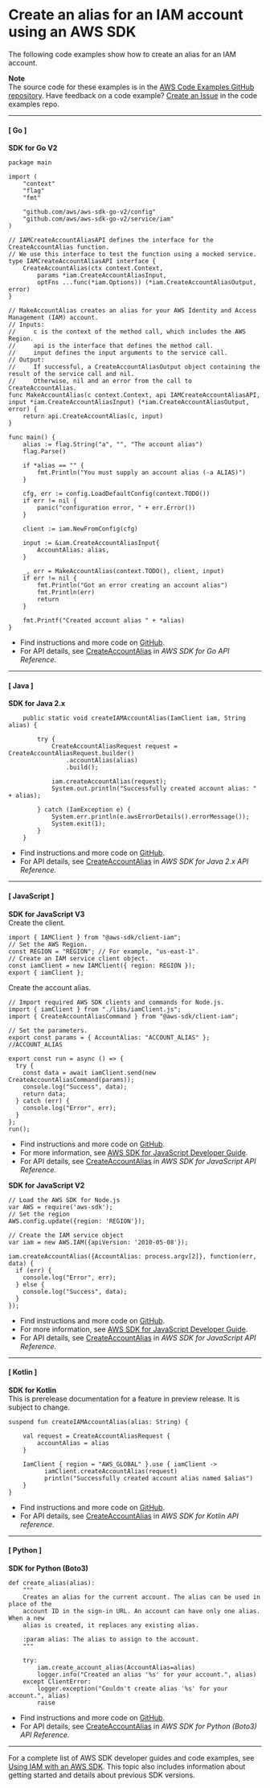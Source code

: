 # Create an alias for an IAM account using an AWS SDK<a name="example_iam_CreateAccountAlias_section"></a>

The following code examples show how to create an alias for an IAM account\.

**Note**  
The source code for these examples is in the [AWS Code Examples GitHub repository](https://github.com/awsdocs/aws-doc-sdk-examples)\. Have feedback on a code example? [Create an Issue](https://github.com/awsdocs/aws-doc-sdk-examples/issues/new/choose) in the code examples repo\. 

------
#### [ Go ]

**SDK for Go V2**  
  

```
package main

import (
	"context"
	"flag"
	"fmt"

	"github.com/aws/aws-sdk-go-v2/config"
	"github.com/aws/aws-sdk-go-v2/service/iam"
)

// IAMCreateAccountAliasAPI defines the interface for the CreateAccountAlias function.
// We use this interface to test the function using a mocked service.
type IAMCreateAccountAliasAPI interface {
	CreateAccountAlias(ctx context.Context,
		params *iam.CreateAccountAliasInput,
		optFns ...func(*iam.Options)) (*iam.CreateAccountAliasOutput, error)
}

// MakeAccountAlias creates an alias for your AWS Identity and Access Management (IAM) account.
// Inputs:
//     c is the context of the method call, which includes the AWS Region.
//     api is the interface that defines the method call.
//     input defines the input arguments to the service call.
// Output:
//     If successful, a CreateAccountAliasOutput object containing the result of the service call and nil.
//     Otherwise, nil and an error from the call to CreateAccountAlias.
func MakeAccountAlias(c context.Context, api IAMCreateAccountAliasAPI, input *iam.CreateAccountAliasInput) (*iam.CreateAccountAliasOutput, error) {
	return api.CreateAccountAlias(c, input)
}

func main() {
	alias := flag.String("a", "", "The account alias")
	flag.Parse()

	if *alias == "" {
		fmt.Println("You must supply an account alias (-a ALIAS)")
	}

	cfg, err := config.LoadDefaultConfig(context.TODO())
	if err != nil {
		panic("configuration error, " + err.Error())
	}

	client := iam.NewFromConfig(cfg)

	input := &iam.CreateAccountAliasInput{
		AccountAlias: alias,
	}

	_, err = MakeAccountAlias(context.TODO(), client, input)
	if err != nil {
		fmt.Println("Got an error creating an account alias")
		fmt.Println(err)
		return
	}

	fmt.Printf("Created account alias " + *alias)
}
```
+  Find instructions and more code on [GitHub](https://github.com/awsdocs/aws-doc-sdk-examples/tree/main/gov2/iam#code-examples)\. 
+  For API details, see [CreateAccountAlias](https://pkg.go.dev/github.com/aws/aws-sdk-go-v2/service/iam#Client.CreateAccountAlias) in *AWS SDK for Go API Reference*\. 

------
#### [ Java ]

**SDK for Java 2\.x**  
  

```
    public static void createIAMAccountAlias(IamClient iam, String alias) {

        try {
            CreateAccountAliasRequest request = CreateAccountAliasRequest.builder()
                .accountAlias(alias)
                .build();

            iam.createAccountAlias(request);
            System.out.println("Successfully created account alias: " + alias);

        } catch (IamException e) {
            System.err.println(e.awsErrorDetails().errorMessage());
            System.exit(1);
        }
    }
```
+  Find instructions and more code on [GitHub](https://github.com/awsdocs/aws-doc-sdk-examples/tree/main/javav2/example_code/iam#readme)\. 
+  For API details, see [CreateAccountAlias](https://docs.aws.amazon.com/goto/SdkForJavaV2/iam-2010-05-08/CreateAccountAlias) in *AWS SDK for Java 2\.x API Reference*\. 

------
#### [ JavaScript ]

**SDK for JavaScript V3**  
Create the client\.  

```
import { IAMClient } from "@aws-sdk/client-iam";
// Set the AWS Region.
const REGION = "REGION"; // For example, "us-east-1".
// Create an IAM service client object.
const iamClient = new IAMClient({ region: REGION });
export { iamClient };
```
Create the account alias\.  

```
// Import required AWS SDK clients and commands for Node.js.
import { iamClient } from "./libs/iamClient.js";
import { CreateAccountAliasCommand } from "@aws-sdk/client-iam";

// Set the parameters.
export const params = { AccountAlias: "ACCOUNT_ALIAS" }; //ACCOUNT_ALIAS

export const run = async () => {
  try {
    const data = await iamClient.send(new CreateAccountAliasCommand(params));
    console.log("Success", data);
    return data;
  } catch (err) {
    console.log("Error", err);
  }
};
run();
```
+  Find instructions and more code on [GitHub](https://github.com/awsdocs/aws-doc-sdk-examples/tree/main/javascriptv3/example_code/iam#code-examples)\. 
+  For more information, see [AWS SDK for JavaScript Developer Guide](https://docs.aws.amazon.com/sdk-for-javascript/v3/developer-guide/iam-examples-account-aliases.html#iam-examples-account-aliases-creating)\. 
+  For API details, see [CreateAccountAlias](https://docs.aws.amazon.com/AWSJavaScriptSDK/v3/latest/clients/client-iam/classes/createaccountaliascommand.html) in *AWS SDK for JavaScript API Reference*\. 

**SDK for JavaScript V2**  
  

```
// Load the AWS SDK for Node.js
var AWS = require('aws-sdk');
// Set the region 
AWS.config.update({region: 'REGION'});

// Create the IAM service object
var iam = new AWS.IAM({apiVersion: '2010-05-08'});

iam.createAccountAlias({AccountAlias: process.argv[2]}, function(err, data) {
  if (err) {
    console.log("Error", err);
  } else {
    console.log("Success", data);
  }
});
```
+  Find instructions and more code on [GitHub](https://github.com/awsdocs/aws-doc-sdk-examples/tree/main/javascript/example_code/iam#code-examples)\. 
+  For more information, see [AWS SDK for JavaScript Developer Guide](https://docs.aws.amazon.com/sdk-for-javascript/v2/developer-guide/iam-examples-account-aliases.html#iam-examples-account-aliases-creating)\. 
+  For API details, see [CreateAccountAlias](https://docs.aws.amazon.com/goto/AWSJavaScriptSDK/iam-2010-05-08/CreateAccountAlias) in *AWS SDK for JavaScript API Reference*\. 

------
#### [ Kotlin ]

**SDK for Kotlin**  
This is prerelease documentation for a feature in preview release\. It is subject to change\.
  

```
suspend fun createIAMAccountAlias(alias: String) {

    val request = CreateAccountAliasRequest {
        accountAlias = alias
    }

    IamClient { region = "AWS_GLOBAL" }.use { iamClient ->
          iamClient.createAccountAlias(request)
          println("Successfully created account alias named $alias")
    }
}
```
+  Find instructions and more code on [GitHub](https://github.com/awsdocs/aws-doc-sdk-examples/tree/main/kotlin/services/iam#code-examples)\. 
+  For API details, see [CreateAccountAlias](https://github.com/awslabs/aws-sdk-kotlin#generating-api-documentation) in *AWS SDK for Kotlin API reference*\. 

------
#### [ Python ]

**SDK for Python \(Boto3\)**  
  

```
def create_alias(alias):
    """
    Creates an alias for the current account. The alias can be used in place of the
    account ID in the sign-in URL. An account can have only one alias. When a new
    alias is created, it replaces any existing alias.

    :param alias: The alias to assign to the account.
    """

    try:
        iam.create_account_alias(AccountAlias=alias)
        logger.info("Created an alias '%s' for your account.", alias)
    except ClientError:
        logger.exception("Couldn't create alias '%s' for your account.", alias)
        raise
```
+  Find instructions and more code on [GitHub](https://github.com/awsdocs/aws-doc-sdk-examples/tree/main/python/example_code/iam/iam_basics#code-examples)\. 
+  For API details, see [CreateAccountAlias](https://docs.aws.amazon.com/goto/boto3/iam-2010-05-08/CreateAccountAlias) in *AWS SDK for Python \(Boto3\) API Reference*\. 

------

For a complete list of AWS SDK developer guides and code examples, see [Using IAM with an AWS SDK](sdk-general-information-section.md)\. This topic also includes information about getting started and details about previous SDK versions\.